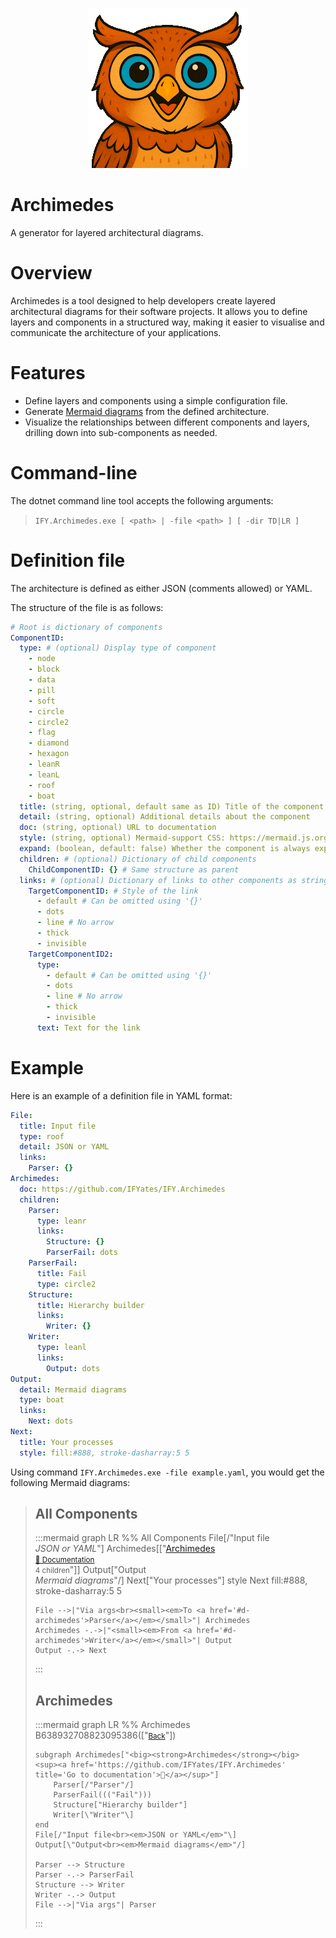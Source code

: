 ﻿<div align="center">

![Archimedes](archimedes-256.png)

</div>

# Archimedes
A generator for layered architectural diagrams.

# Overview
Archimedes is a tool designed to help developers create layered architectural diagrams for their software projects. It allows you to define layers and components in a structured way, making it easier to visualise and communicate the architecture of your applications.

# Features
- Define layers and components using a simple configuration file.
- Generate [Mermaid diagrams](https://mermaid.js.org) from the defined architecture.
- Visualize the relationships between different components and layers, drilling down into sub-components as needed.

# Command-line
The dotnet command line tool accepts the following arguments:
> `IFY.Archimedes.exe [ <path> | -file <path> ] [ -dir TD|LR ]`

# Definition file
The architecture is defined as either JSON (comments allowed) or YAML.

The structure of the file is as follows:
```yaml
# Root is dictionary of components
ComponentID:
  type: # (optional) Display type of component
    - node
    - block
    - data
    - pill
    - soft
    - circle
    - circle2
    - flag
    - diamond
    - hexagon
    - leanR
    - leanL
    - roof
    - boat
  title: (string, optional, default same as ID) Title of the component
  detail: (string, optional) Additional details about the component
  doc: (string, optional) URL to documentation
  style: (string, optional) Mermaid-support CSS: https://mermaid.js.org/syntax/flowchart.html#styling-a-node
  expand: (boolean, default: false) Whether the component is always expanded
  children: # (optional) Dictionary of child components
    ChildComponentID: {} # Same structure as parent
  links: # (optional) Dictionary of links to other components as string or object
    TargetComponentID: # Style of the link
      - default # Can be omitted using '{}'
      - dots
      - line # No arrow
      - thick
      - invisible
    TargetComponentID2:
      type:
        - default # Can be omitted using '{}'
        - dots
        - line # No arrow
        - thick
        - invisible
      text: Text for the link
```

# Example
Here is an example of a definition file in YAML format:
```yaml
File:
  title: Input file
  type: roof
  detail: JSON or YAML
  links:
    Parser: {}
Archimedes:
  doc: https://github.com/IFYates/IFY.Archimedes
  children:
    Parser:
      type: leanr
      links:
        Structure: {}
        ParserFail: dots
    ParserFail:
      title: Fail
      type: circle2
    Structure:
      title: Hierarchy builder
      links:
        Writer: {}
    Writer:
      type: leanl
      links:
        Output: dots
Output:
  detail: Mermaid diagrams
  type: boat
  links:
    Next: dots
Next:
  title: Your processes
  style: fill:#888, stroke-dasharray:5 5
```

Using command `IFY.Archimedes.exe -file example.yaml`, you would get the following Mermaid diagrams:

<span id="root-d"></span>
> ## All Components
> 
> :::mermaid
> graph LR
> %% All Components
>     File[/"Input file<br><em>JSON or YAML</em>"\]
>     Archimedes[["<a href='#d-archimedes' title='Expand node'>Archimedes</a><br><small><a href='https://github.com/IFYates/IFY.Archimedes' title='Go to documentation'>📖 Documentation</a></small><br><small>4 children</small>"]]
>     Output[\"Output<br><em>Mermaid diagrams</em>"/]
>     Next["Your processes"]
>     style Next fill:#888, stroke-dasharray:5 5
> 
>     File -->|"Via args<br><small><em>To <a href='#d-archimedes'>Parser</a></em></small>"| Archimedes
>     Archimedes -.->|"<small><em>From <a href='#d-archimedes'>Writer</a></em></small>"| Output
>     Output -.-> Next
> :::
> 
> <span id="d-archimedes"></span>
> ## Archimedes
> 
> :::mermaid
> graph LR
> %% Archimedes
>     B638932708823095386(["<small><a href='#root-d'>Back</a></small>"])
> 
>     subgraph Archimedes["<big><strong>Archimedes</strong></big> <sup><a href='https://github.com/IFYates/IFY.Archimedes' title='Go to documentation'>📖</a></sup>"]
>         Parser[/"Parser"/]
>         ParserFail((("Fail")))
>         Structure["Hierarchy builder"]
>         Writer[\"Writer"\]
>     end
>     File[/"Input file<br><em>JSON or YAML</em>"\]
>     Output[\"Output<br><em>Mermaid diagrams</em>"/]
> 
>     Parser --> Structure
>     Parser -.-> ParserFail
>     Structure --> Writer
>     Writer -.-> Output
>     File -->|"Via args"| Parser
> :::